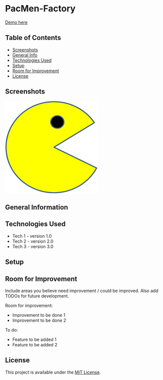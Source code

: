# PacMen-Factory

<a href="https://marinela26.github.io/PacMen-Factory/">Demo here</a>

## Table of Contents
* [Screenshots](#screenshots)
* [General Info](#general-information)
* [Technologies Used](#technologies-used)
* [Setup](#setup)
* [Room for Improvement](#room-for-improvement)
* [License](#license)


## Screenshots

<img src="PacMan1.png" alt="PacMan" width="300" height="300">

## General Information


## Technologies Used
- Tech 1 - version 1.0
- Tech 2 - version 2.0
- Tech 3 - version 3.0


## Setup


## Room for Improvement
Include areas you believe need improvement / could be improved. Also add TODOs for future development.

Room for improvement:
- Improvement to be done 1
- Improvement to be done 2

To do:
- Feature to be added 1
- Feature to be added 2


 ## License
 
This project is available under the [MiT License](). 




